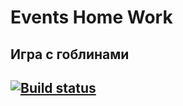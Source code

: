 # Events Home Work
## Игра с гоблинами
## [![Build status](https://ci.appveyor.com/api/projects/status/78c24gf5fk7m77j3?svg=true)](https://ci.appveyor.com/project/bochkarevatat/eventnewhomework)
